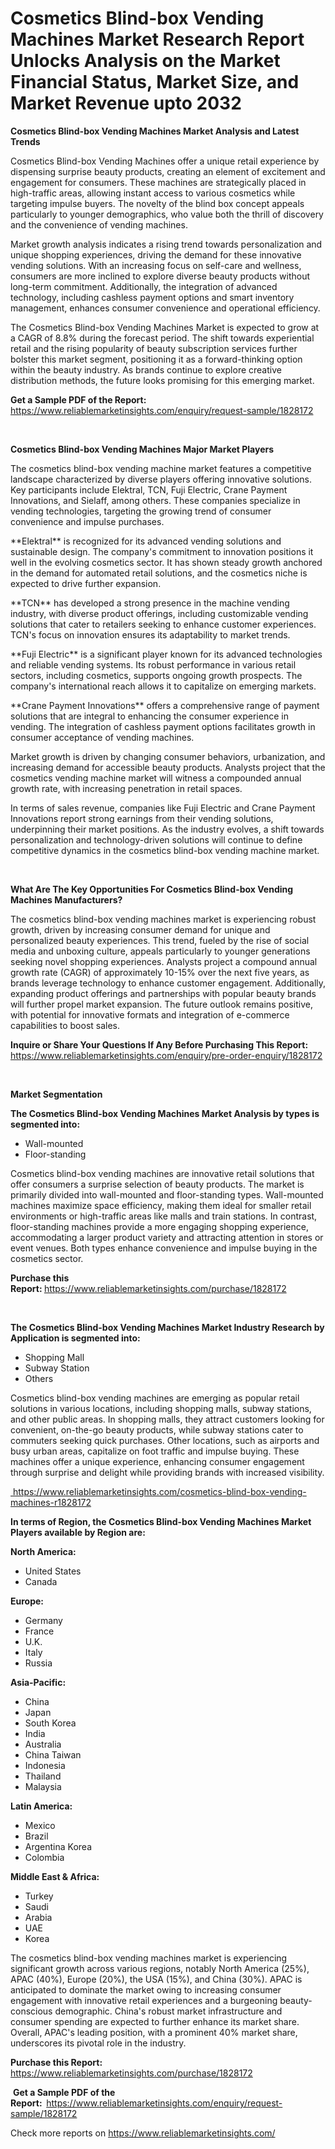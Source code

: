 <p><h1>Cosmetics Blind-box Vending Machines Market Research Report Unlocks Analysis on the Market Financial Status, Market Size, and Market Revenue upto 2032</h1></p><p><strong>Cosmetics Blind-box Vending Machines Market Analysis and Latest Trends</strong></p>
<p><p>Cosmetics Blind-box Vending Machines offer a unique retail experience by dispensing surprise beauty products, creating an element of excitement and engagement for consumers. These machines are strategically placed in high-traffic areas, allowing instant access to various cosmetics while targeting impulse buyers. The novelty of the blind box concept appeals particularly to younger demographics, who value both the thrill of discovery and the convenience of vending machines.</p><p>Market growth analysis indicates a rising trend towards personalization and unique shopping experiences, driving the demand for these innovative vending solutions. With an increasing focus on self-care and wellness, consumers are more inclined to explore diverse beauty products without long-term commitment. Additionally, the integration of advanced technology, including cashless payment options and smart inventory management, enhances consumer convenience and operational efficiency.</p><p>The Cosmetics Blind-box Vending Machines Market is expected to grow at a CAGR of 8.8% during the forecast period. The shift towards experiential retail and the rising popularity of beauty subscription services further bolster this market segment, positioning it as a forward-thinking option within the beauty industry. As brands continue to explore creative distribution methods, the future looks promising for this emerging market.</p></p>
<p><strong>Get a Sample PDF of the Report:&nbsp;</strong> <a href="https://www.reliablemarketinsights.com/enquiry/request-sample/1828172?utm_campaign=1937&utm_medium=2&utm_source=Github&utm_content=ia&utm_term=28022025&utm_id=cosmetics-blind-box-vending-machines">https://www.reliablemarketinsights.com/enquiry/request-sample/1828172</a></p>
<p>&nbsp;</p>
<p><strong>Cosmetics Blind-box Vending Machines Major Market Players</strong></p>
<p><p>The cosmetics blind-box vending machine market features a competitive landscape characterized by diverse players offering innovative solutions. Key participants include Elektral, TCN, Fuji Electric, Crane Payment Innovations, and Sielaff, among others. These companies specialize in vending technologies, targeting the growing trend of consumer convenience and impulse purchases.</p><p>**Elektral** is recognized for its advanced vending solutions and sustainable design. The company's commitment to innovation positions it well in the evolving cosmetics sector. It has shown steady growth anchored in the demand for automated retail solutions, and the cosmetics niche is expected to drive further expansion.</p><p>**TCN** has developed a strong presence in the machine vending industry, with diverse product offerings, including customizable vending solutions that cater to retailers seeking to enhance customer experiences. TCN's focus on innovation ensures its adaptability to market trends.</p><p>**Fuji Electric** is a significant player known for its advanced technologies and reliable vending systems. Its robust performance in various retail sectors, including cosmetics, supports ongoing growth prospects. The company's international reach allows it to capitalize on emerging markets.</p><p>**Crane Payment Innovations** offers a comprehensive range of payment solutions that are integral to enhancing the consumer experience in vending. The integration of cashless payment options facilitates growth in consumer acceptance of vending machines.</p><p>Market growth is driven by changing consumer behaviors, urbanization, and increasing demand for accessible beauty products. Analysts project that the cosmetics vending machine market will witness a compounded annual growth rate, with increasing penetration in retail spaces.</p><p>In terms of sales revenue, companies like Fuji Electric and Crane Payment Innovations report strong earnings from their vending solutions, underpinning their market positions. As the industry evolves, a shift towards personalization and technology-driven solutions will continue to define competitive dynamics in the cosmetics blind-box vending machine market.</p></p>
<p>&nbsp;</p>
<p><strong>What Are The Key Opportunities For Cosmetics Blind-box Vending Machines Manufacturers?</strong></p>
<p><p>The cosmetics blind-box vending machines market is experiencing robust growth, driven by increasing consumer demand for unique and personalized beauty experiences. This trend, fueled by the rise of social media and unboxing culture, appeals particularly to younger generations seeking novel shopping experiences. Analysts project a compound annual growth rate (CAGR) of approximately 10-15% over the next five years, as brands leverage technology to enhance customer engagement. Additionally, expanding product offerings and partnerships with popular beauty brands will further propel market expansion. The future outlook remains positive, with potential for innovative formats and integration of e-commerce capabilities to boost sales.</p></p>
<p><strong>Inquire or Share Your Questions If Any Before Purchasing This Report:</strong> <a href="https://www.reliablemarketinsights.com/enquiry/pre-order-enquiry/1828172?utm_campaign=1937&utm_medium=2&utm_source=Github&utm_content=ia&utm_term=28022025&utm_id=cosmetics-blind-box-vending-machines">https://www.reliablemarketinsights.com/enquiry/pre-order-enquiry/1828172</a></p>
<p>&nbsp;</p>
<p><strong>Market Segmentation</strong></p>
<p><strong>The Cosmetics Blind-box Vending Machines Market Analysis by types is segmented into:</strong></p>
<p><ul><li>Wall-mounted</li><li>Floor-standing</li></ul></p>
<p><p>Cosmetics blind-box vending machines are innovative retail solutions that offer consumers a surprise selection of beauty products. The market is primarily divided into wall-mounted and floor-standing types. Wall-mounted machines maximize space efficiency, making them ideal for smaller retail environments or high-traffic areas like malls and train stations. In contrast, floor-standing machines provide a more engaging shopping experience, accommodating a larger product variety and attracting attention in stores or event venues. Both types enhance convenience and impulse buying in the cosmetics sector.</p></p>
<p><strong>Purchase this Report:&nbsp;</strong><a href="https://www.reliablemarketinsights.com/purchase/1828172?utm_campaign=1937&utm_medium=2&utm_source=Github&utm_content=ia&utm_term=28022025&utm_id=cosmetics-blind-box-vending-machines">https://www.reliablemarketinsights.com/purchase/1828172</a></p>
<p>&nbsp;</p>
<p><strong>The Cosmetics Blind-box Vending Machines Market Industry Research by Application is segmented into:</strong></p>
<p><ul><li>Shopping Mall</li><li>Subway Station</li><li>Others</li></ul></p>
<p><p>Cosmetics blind-box vending machines are emerging as popular retail solutions in various locations, including shopping malls, subway stations, and other public areas. In shopping malls, they attract customers looking for convenient, on-the-go beauty products, while subway stations cater to commuters seeking quick purchases. Other locations, such as airports and busy urban areas, capitalize on foot traffic and impulse buying. These machines offer a unique experience, enhancing consumer engagement through surprise and delight while providing brands with increased visibility.</p></p>
<p><a href="https://www.reliablemarketinsights.com/cosmetics-blind-box-vending-machines-r1828172?utm_campaign=1937&utm_medium=2&utm_source=Github&utm_content=ia&utm_term=28022025&utm_id=cosmetics-blind-box-vending-machines">&nbsp;https://www.reliablemarketinsights.com/cosmetics-blind-box-vending-machines-r1828172</a></p>
<p><strong>In terms of Region, the Cosmetics Blind-box Vending Machines Market Players available by Region are:</strong></p>
<p>
    <p> <strong> North America: </strong>
        <ul>
            <li>United States</li>
            <li>Canada</li>
        </ul>
        </p> 
    <p> <strong> Europe: </strong>
        <ul>
            <li>Germany</li>
            <li>France</li>
            <li>U.K.</li>
            <li>Italy</li>
            <li>Russia</li>
        </ul>
        </p> 
    <p> <strong> Asia-Pacific: </strong>
        <ul>
            <li>China</li>
            <li>Japan</li>
            <li>South Korea</li>
            <li>India</li>
            <li>Australia</li>
            <li>China Taiwan</li>
            <li>Indonesia</li>
            <li>Thailand</li>
            <li>Malaysia</li>
        </ul>
        </p> 
    <p> <strong> Latin America: </strong>
        <ul>
            <li>Mexico</li>
            <li>Brazil</li>
            <li>Argentina Korea</li>
            <li>Colombia</li>
        </ul>
        </p> 
    <p> <strong> Middle East & Africa: </strong>
        <ul>
            <li>Turkey</li>
            <li>Saudi</li>
            <li>Arabia</li>
            <li>UAE</li>
            <li>Korea</li>
        </ul>
    </p>
    </p>
<p><p>The cosmetics blind-box vending machines market is experiencing significant growth across various regions, notably North America (25%), APAC (40%), Europe (20%), the USA (15%), and China (30%). APAC is anticipated to dominate the market owing to increasing consumer engagement with innovative retail experiences and a burgeoning beauty-conscious demographic. China's robust market infrastructure and consumer spending are expected to further enhance its market share. Overall, APAC's leading position, with a prominent 40% market share, underscores its pivotal role in the industry.</p></p>
<p><strong>Purchase this Report: </strong><a href="https://www.reliablemarketinsights.com/purchase/1828172?utm_campaign=1937&utm_medium=2&utm_source=Github&utm_content=ia&utm_term=28022025&utm_id=cosmetics-blind-box-vending-machines">https://www.reliablemarketinsights.com/purchase/1828172</a></p>
<p>&nbsp;<strong>Get a Sample PDF of the Report:&nbsp;&nbsp;</strong><a href="https://www.reliablemarketinsights.com/enquiry/request-sample/1828172?utm_campaign=1937&utm_medium=2&utm_source=Github&utm_content=ia&utm_term=28022025&utm_id=cosmetics-blind-box-vending-machines">https://www.reliablemarketinsights.com/enquiry/request-sample/1828172</a></p>
<p><strong></strong></p>
<p>Check more reports on <a href="https://www.reliablemarketinsights.com/?utm_campaign=1937&utm_medium=2&utm_source=Github&utm_content=ia&utm_term=28022025&utm_id=cosmetics-blind-box-vending-machines">https://www.reliablemarketinsights.com/</a></p>